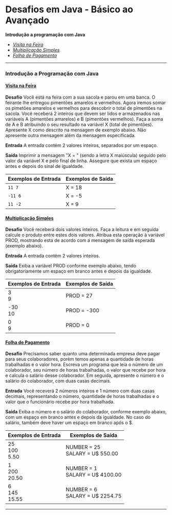 # Desafios em Java - Básico ao Avançado

**Introdução a programação com Java**
- [*Visita na Feira*](introducao-java/visitaFeira.java)
- [*Multiplicação Simples*](introducao-java/multiplicacaoSimples.java)
- [*Folha de Pagamento*](introducao-java/folhaPagamento.java)

------



### Introdução a Programação com Java

#### 	

#### 	<u>Visita na Feira</u>

**Desafio**
Você está na feira com a sua sacola e parou em uma banca. O feirante lhe entregou pimentões amarelos e vermelhos. Agora iremos somar os pimetões amarelos e vermelhos para descobrir o total de pimentões na sacola.  Você receberá 2 inteiros que devem ser lidos e armazenados nas variáveis A (pimentões amarelos) e B (pimentões vermelhos). Faça a soma de A e B atribuindo o seu resultado na variável X (total de pimentões). Apresente X como descrito na mensagem de exemplo abaixo. Não apresente outra mensagem além da mensagem especificada.

**Entrada**
A entrada contém 2 valores inteiros, separados por um espaço.

**Saída**
Imprimir a mensagem "X = " (sendo a letra X maiúscula) seguido pelo valor da variável X e pelo final de linha. Assegure que exista um espaço antes e depois do sinal de igualdade.

| Exemplos de Entrada | Exemplos de Saída |
|------ | ----- |
| `11 7` | X = 18 |
| `-11 6` | X = -5 |
| `11 -2` | X = 9 |



#### 	<u>Multiplicação Simples</u>

**Desafio**
Você receberá dois valores inteiros. Faça a leitura e em seguida calcule o produto entre estes dois valores. Atribua esta operação à variável PROD, mostrando esta de acordo com a mensagem de saída esperada (exemplo abaixo).   

**Entrada**
A entrada contém 2 valores inteiros.

**Saída**
Exiba a variável PROD conforme exemplo abaixo, tendo obrigatoriamente um espaço em branco antes e depois da igualdade.

| Exemplos de Entrada | Exemplos de Saída |
| ------------------- | ----------------- |
| 3<br />9            | PROD = 27         |
| -30<br />10         | PROD = -300       |
| 0<br />9            | PROD = 0          |



#### 	<u>Folha de Pagamento</u>

**Desafio**
Precisamos saber quanto uma determinada empresa deve pagar para seus colaboradores, porém temos apenas a quantidade de horas trabalhadas e o valor hora. Escreva um programa que leia o número de um colaborador, seu número de horas trabalhadas, o valor que recebe por hora e calcula o salário desse colaborador. Em seguida, apresente o número e o salário do colaborador, com duas casas decimais.

**Entrada**
Você receverá 2 números inteiros e 1 número com duas casas decimais, representando o número, quantidade de horas trabalhadas e o valor que o funcionário recebe por hora trabalhada.

**Saída**
Exiba o número e o salário do colaborador, conforme exemplo abaixo, com um espaço em branco antes e depois da igualdade. No caso do salário, também deve haver um espaço em branco após o $.

| Exemplos de Entrada   | Exemplos de Saída                   |
| --------------------- | ----------------------------------- |
| 25<br />100<br />5.50 | NUMBER = 25<br />SALARY = U$ 550.00 |
| 1<br />200<br />20.50 | NUMBER = 1<br />SALARY = U$ 4100.00 |
| 6<br />145<br />15.55 | NUMBER = 6<br />SALARY = U$ 2254.75 |



------



